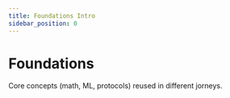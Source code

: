 ```yaml
---
title: Foundations Intro
sidebar_position: 0
---
```


# Foundations

Core concepts (math, ML, protocols) reused in different jorneys.
